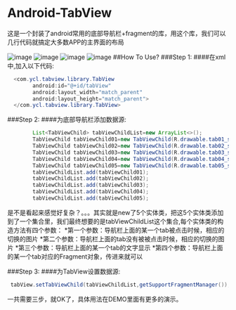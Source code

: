 # Android-TabView
这是一个封装了android常用的底部导航栏+fragment的库，用这个库，我们可以几行代码就搞定大多数APP的主界面的布局

![image](https://github.com/yaochangliang159/Android-TabView/raw/master/screenshot/image_left.jpg)
![image](https://github.com/yaochangliang159/Android-TabView/raw/master/screenshot/image_top.jpg)
![image](https://github.com/yaochangliang159/Android-TabView/raw/master/screenshot/image_right.jpg)
![image](https://github.com/yaochangliang159/Android-TabView/raw/master/screenshot/image_bottom.jpg)
##How To Use?
###Step 1:
####在xml中,加入以下代码:
```Java
  <com.ycl.tabview.library.TabView
        android:id="@+id/tabView"
        android:layout_width="match_parent"
        android:layout_height="match_parent">
  </com.ycl.tabview.library.TabView>
```
###Step 2:
####为底部导航栏添加数据源:
```Java
        List<TabViewChild> tabViewChildList=new ArrayList<>();
        TabViewChild tabViewChild01=new TabViewChild(R.drawable.tab01_sel,R.drawable.tab01_unsel,"首页",  FragmentCommon.newInstance("首页"));
        TabViewChild tabViewChild02=new TabViewChild(R.drawable.tab02_sel,R.drawable.tab02_unsel,"分类",  FragmentCommon.newInstance("分类"));
        TabViewChild tabViewChild03=new TabViewChild(R.drawable.tab03_sel,R.drawable.tab03_unsel,"资讯",  FragmentCommon.newInstance("资讯"));
        TabViewChild tabViewChild04=new TabViewChild(R.drawable.tab04_sel,R.drawable.tab04_unsel,"购物车",FragmentCommon.newInstance("购物车"));
        TabViewChild tabViewChild05=new TabViewChild(R.drawable.tab05_sel,R.drawable.tab05_unsel,"我的",  FragmentCommon.newInstance("我的"));
        tabViewChildList.add(tabViewChild01);
        tabViewChildList.add(tabViewChild02);
        tabViewChildList.add(tabViewChild03);
        tabViewChildList.add(tabViewChild04);
        tabViewChildList.add(tabViewChild05);
```
是不是看起来感觉好复杂？。。。其实就是new了5个实体类，把这5个实体类添加到了一个集合里，我们最终想要的是tabViewChildList这个集合,每个实体类的构造方法有四个参数：
*第一个参数：导航栏上面的某一个tab被点击时候，相应的切换的图片
*第二个参数：导航栏上面的tab没有被被点击时候，相应的切换的图片
*第三个参数：导航栏上面的某一个tab的文字显示
*第四个参数：导航栏上面的某一个tab对应的Fragment对象，传进来就可以

###Step 3:
####为TabView设置数据源:
```Java
 tabView.setTabViewChild(tabViewChildList,getSupportFragmentManager());
```
一共需要三步，就OK了，具体用法在DEMO里面有更多的演示。

